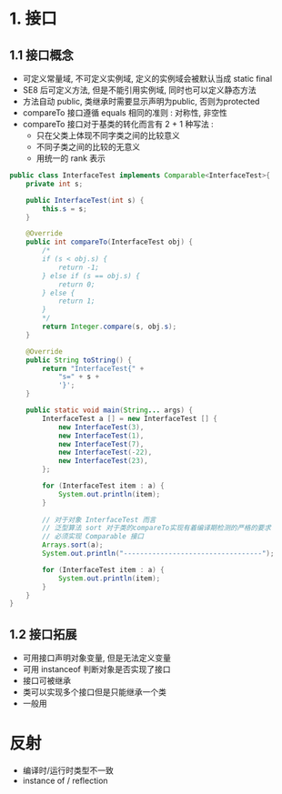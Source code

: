 # 1. 接口
## 1.1 接口概念
- 可定义常量域, 不可定义实例域, 定义的实例域会被默认当成 static final
- SE8 后可定义方法, 但是不能引用实例域, 同时也可以定义静态方法
- 方法自动 public, 类继承时需要显示声明为public, 否则为protected
- compareTo 接口遵循 equals 相同的准则 : 对称性, 非空性
- compareTo 接口对于基类的转化而言有 2 + 1 种写法 :
    - 只在父类上体现不同字类之间的比较意义
    - 不同子类之间的比较的无意义
    - 用统一的 rank 表示
```java
public class InterfaceTest implements Comparable<InterfaceTest>{
    private int s;

    public InterfaceTest(int s) {
        this.s = s;
    }

    @Override
    public int compareTo(InterfaceTest obj) {
        /*
        if (s < obj.s) {
            return -1;
        } else if (s == obj.s) {
            return 0;
        } else {
            return 1;
        }
        */
        return Integer.compare(s, obj.s);
    }

    @Override
    public String toString() {
        return "InterfaceTest{" +
            "s=" + s +
            '}';
    }

    public static void main(String... args) {
        InterfaceTest a [] = new InterfaceTest [] {
            new InterfaceTest(3),
            new InterfaceTest(1),
            new InterfaceTest(7),
            new InterfaceTest(-22),
            new InterfaceTest(23),
        };

        for (InterfaceTest item : a) {
            System.out.println(item);
        }
 
        // 对于对象 InterfaceTest 而言
        // 泛型算法 sort 对于类的compareTo实现有着编译期检测的严格的要求
        // 必须实现 Comparable 接口
        Arrays.sort(a);
        System.out.println("----------------------------------");

        for (InterfaceTest item : a) {
            System.out.println(item);
        }
    }
}
```

## 1.2 接口拓展
- 可用接口声明对象变量, 但是无法定义变量
- 可用 instanceof 判断对象是否实现了接口
- 接口可被继承
- 类可以实现多个接口但是只能继承一个类
- 一般用

# 反射
- 编译时/运行时类型不一致 
- instance of / reflection